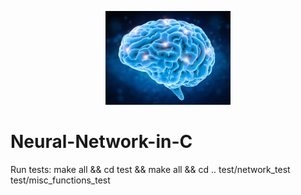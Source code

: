 <p align="center"><img width="200" src="./img/Brain.jpg" alt="Brain"></p>

# Neural-Network-in-C

Run tests:
make all && cd test && make all && cd ..
test/network_test
test/misc_functions_test